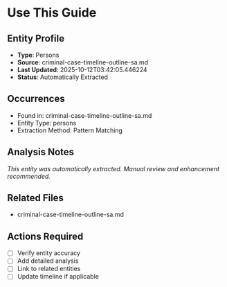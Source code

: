 # Use This Guide

## Entity Profile
- **Type**: Persons
- **Source**: criminal-case-timeline-outline-sa.md
- **Last Updated**: 2025-10-12T03:42:05.446224
- **Status**: Automatically Extracted

## Occurrences
- Found in: criminal-case-timeline-outline-sa.md
- Entity Type: persons
- Extraction Method: Pattern Matching

## Analysis Notes
*This entity was automatically extracted. Manual review and enhancement recommended.*

## Related Files
- criminal-case-timeline-outline-sa.md

## Actions Required
- [ ] Verify entity accuracy
- [ ] Add detailed analysis
- [ ] Link to related entities
- [ ] Update timeline if applicable
